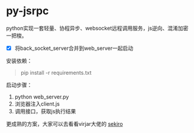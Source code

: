 # py-jsrpc
python实现一套轻量、协程异步、websocket远程调用服务，js逆向、混淆加密一把梭。

- [x] 将back_socket_server合并到web_server一起启动

安装依赖：

> pip install -r requirements.txt

启动步骤：

1. python web_server.py
2. 浏览器注入client.js
2. 调用接口，获取js执行结果

更成熟的方案，大家可以去看看virjar大佬的 [sekiro](https://github.com/virjar/sekiro)

